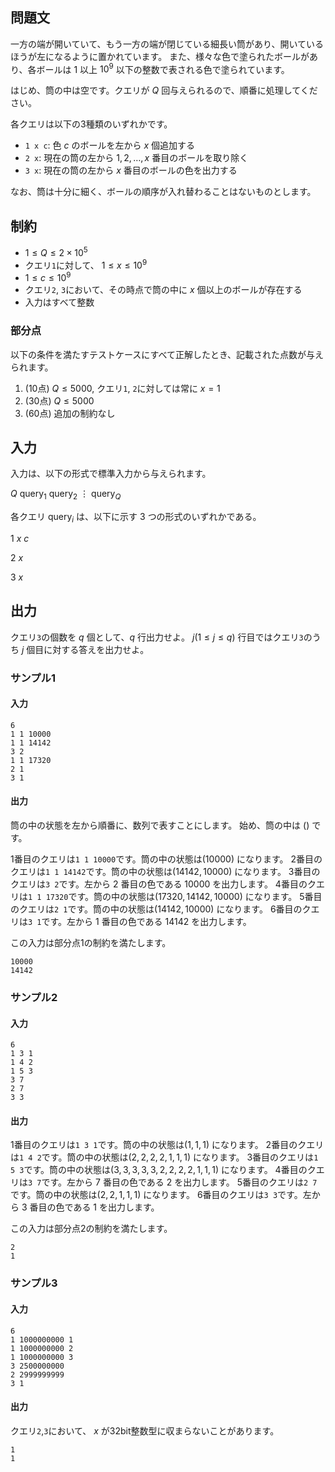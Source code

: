 ## 問題文

一方の端が開いていて、もう一方の端が閉じている細長い筒があり、開いているほうが左になるように置かれています。
また、様々な色で塗られたボールがあり、各ボールは $1$ 以上 $10^{9}$ 以下の整数で表される色で塗られています。

はじめ、筒の中は空です。クエリが $Q$ 回与えられるので、順番に処理してください。

各クエリは以下の3種類のいずれかです。

- `1 x c`: 色 $c$ のボールを左から $x$ 個追加する
- `2 x`: 現在の筒の左から $1, 2, \ldots, x$ 番目のボールを取り除く
- `3 x`: 現在の筒の左から $x$ 番目のボールの色を出力する

なお、筒は十分に細く、ボールの順序が入れ替わることはないものとします。

## 制約

- $1 \leq Q \leq 2 \times 10^{5}$
- クエリ`1`に対して、 $1 \leq x \leq 10^{9}$
- $1 \leq c \leq 10^{9}$
- クエリ`2`, `3`において、その時点で筒の中に $x$ 個以上のボールが存在する
- 入力はすべて整数

### 部分点

以下の条件を満たすテストケースにすべて正解したとき、記載された点数が与えられます。
1. (10点) $Q \leq 5000$, クエリ`1`, `2`に対しては常に $x = 1$ 
1. (30点) $Q \leq 5000$
1. (60点) 追加の制約なし

## 入力

入力は、以下の形式で標準入力から与えられます。
<div class="code-math">

$Q$
$\mathrm{query}_1$
$\mathrm{query}_2$
$\vdots$
$\mathrm{query}_Q$
</div>

各クエリ $\mathrm{query}_i$ は、以下に示す $3$ つの形式のいずれかである。

<div class="code-math">

$1$ $x$ $c$
</div>
<div class="code-math">

$2$ $x$
</div>
<div class="code-math">

$3$ $x$
</div>

## 出力

クエリ`3`の個数を $q$ 個として、$q$ 行出力せよ。
$j (1 \leq j \leq q)$ 行目ではクエリ`3`のうち $j$ 個目に対する答えを出力せよ。

### サンプル1
#### 入力

```
6
1 1 10000
1 1 14142
3 2
1 1 17320
2 1
3 1
```

#### 出力

筒の中の状態を左から順番に、数列で表すことにします。
始め、筒の中は $()$ です。

1番目のクエリは`1 1 10000`です。筒の中の状態は$(10000)$ になります。
2番目のクエリは`1 1 14142`です。筒の中の状態は$(14142, 10000)$ になります。
3番目のクエリは`3 2`です。左から $2$ 番目の色である $10000$ を出力します。
4番目のクエリは`1 1 17320`です。筒の中の状態は$(17320, 14142, 10000)$ になります。
5番目のクエリは`2 1`です。筒の中の状態は$(14142, 10000)$ になります。
6番目のクエリは`3 1`です。左から $1$ 番目の色である $14142$ を出力します。

この入力は部分点1の制約を満たします。

```
10000
14142
```


### サンプル2
#### 入力

```
6
1 3 1
1 4 2
1 5 3
3 7
2 7
3 3
```

#### 出力

1番目のクエリは`1 3 1`です。筒の中の状態は$(1, 1, 1)$ になります。
2番目のクエリは`1 4 2`です。筒の中の状態は$(2, 2, 2, 2, 1, 1, 1)$ になります。
3番目のクエリは`1 5 3`です。筒の中の状態は$(3, 3, 3, 3, 3, 2, 2, 2, 2, 1, 1, 1)$ になります。
4番目のクエリは`3 7`です。左から $7$ 番目の色である $2$ を出力します。
5番目のクエリは`2 7`です。筒の中の状態は$(2, 2, 1, 1, 1)$ になります。
6番目のクエリは`3 3`です。左から $3$ 番目の色である $1$ を出力します。

この入力は部分点2の制約を満たします。

```
2
1
```

### サンプル3
#### 入力

```
6
1 1000000000 1
1 1000000000 2
1 1000000000 3
3 2500000000
2 2999999999
3 1
```

#### 出力

クエリ`2`,`3`において、 $x$ が32bit整数型に収まらないことがあります。

```
1
1
```
